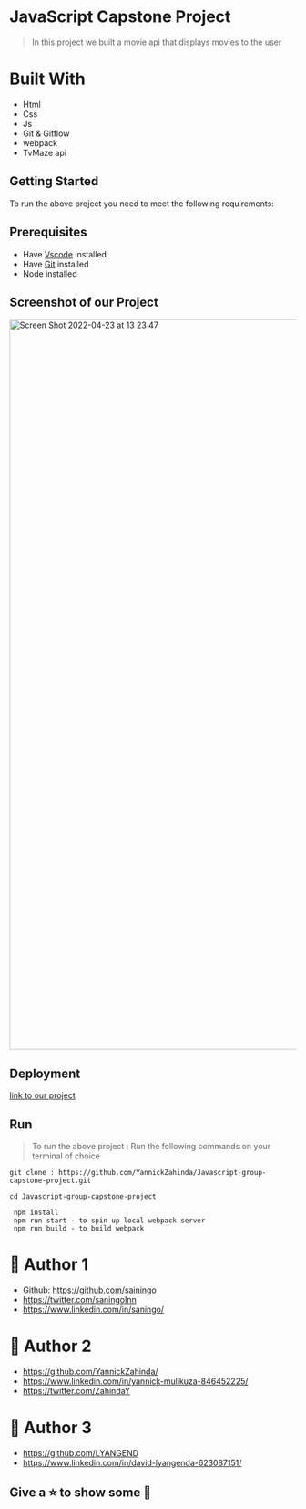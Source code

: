 #  JavaScript Capstone Project
> In this project we built a movie api that displays movies to the user

# Built With

- Html
- Css
- Js
- Git & Gitflow
- webpack
- TvMaze api 



## Getting Started
To run the above project you need to meet the following requirements:


## Prerequisites
- Have [Vscode](https://code.visualstudio.com/) installed 
- Have [Git](https://git-scm.com/) installed
- Node installed

## Screenshot of our Project

<img width="1280" alt="Screen Shot 2022-04-23 at 13 23 47" src="https://user-images.githubusercontent.com/91213045/164892432-9a161551-afe5-477f-8ac2-c3b74501388b.png">

## Deployment

[link to our project](https://yannickzahinda.github.io/Javascript-group-capstone-project/)

## Run
> To run the above project :
> Run the following commands on your terminal of choice

```
git clone : https://github.com/YannickZahinda/Javascript-group-capstone-project.git

cd Javascript-group-capstone-project

 npm install
 npm run start - to spin up local webpack server
 npm run build - to build webpack
```
  


# 🤵 Author 1
- Github: https://github.com/sainingo
- https://twitter.com/saningoInn
- https://www.linkedin.com/in/saningo/
#  🤵 Author 2
- https://github.com/YannickZahinda/
- https://www.linkedin.com/in/yannick-mulikuza-846452225/
- https://twitter.com/ZahindaY
#  🤵 Author 3
- https://github.com/LYANGEND
- https://www.linkedin.com/in/david-lyangenda-623087151/
  
##  Give a ⭐ to show some 🤟
